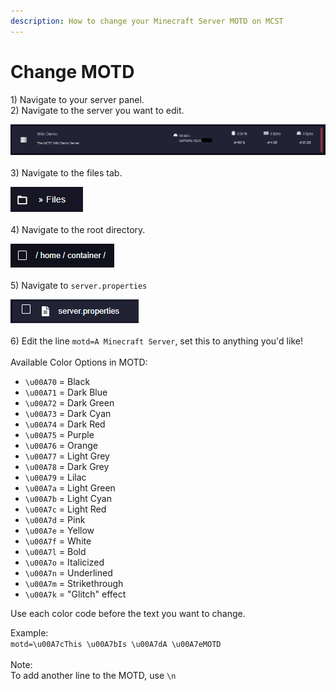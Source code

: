 ```yaml
---
description: How to change your Minecraft Server MOTD on MCST
---
```


# Change MOTD

1\) Navigate to your server panel.\
2\) Navigate to the server you want to edit.

![](<../.gitbook/assets/image (5).png>)\
\
3\) Navigate to the files tab.

![](<../.gitbook/assets/image (1).png>)\
\
4\) Navigate to the root directory.

![](<../.gitbook/assets/image (2).png>)\
\
5\) Navigate to `server.properties`

![](<../.gitbook/assets/image (31).png>)\
\
6\) Edit the line `motd=A Minecraft Server`, set this to anything you'd like!\
\
Available Color Options in MOTD:

* `\u00A70` = Black
* `\u00A71` = Dark Blue
* `\u00A72` = Dark Green
* `\u00A73` = Dark Cyan
* `\u00A74` = Dark Red
* `\u00A75` = Purple
* `\u00A76` = Orange
* `\u00A77` = Light Grey
* `\u00A78` = Dark Grey
* `\u00A79` = Lilac
* `\u00A7a` = Light Green
* `\u00A7b` = Light Cyan
* `\u00A7c` = Light Red
* `\u00A7d` = Pink
* `\u00A7e` = Yellow
* `\u00A7f` = White
* `\u00A7l` = Bold
* `\u00A7o` = Italicized
* `\u00A7n` = Underlined
* `\u00A7m` = Strikethrough
* `\u00A7k` = "Glitch" effect

Use each color code before the text you want to change.

Example: \
`motd=\u00A7cThis \u00A7bIs \u00A7dA \u00A7eMOTD`\
\
Note:\
To add another line to the MOTD, use `\n`
